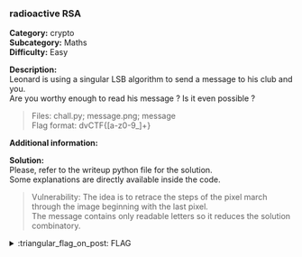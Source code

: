 ### radioactive RSA
**Category:** crypto  
**Subcategory:** Maths  
**Difficulty:** Easy  
  
**Description:**  
Leonard is using a singular LSB algorithm to send a message to his club and you.  
Are you worthy enough to read his message ? Is it even possible ?  

> Files: chall.py; message.png; message  
> Flag format: dvCTF{[a-z0-9_]+}  

**Additional information:**  
  

**Solution:**  
Please, refer to the writeup python file for the solution.  
Some explanations are directly available inside the code.  

> Vulnerability: The idea is to retrace the steps of the pixel march through the image beginning with the last pixel.  
> The message contains only readable letters so it reduces the solution combinatory.
  
<details>
  <summary>:triangular_flag_on_post: FLAG</summary>

  ```
  dvCTF{w3lc0m3_4ll_t0_cr9pt0gr4ph9}
  ```
</details>
